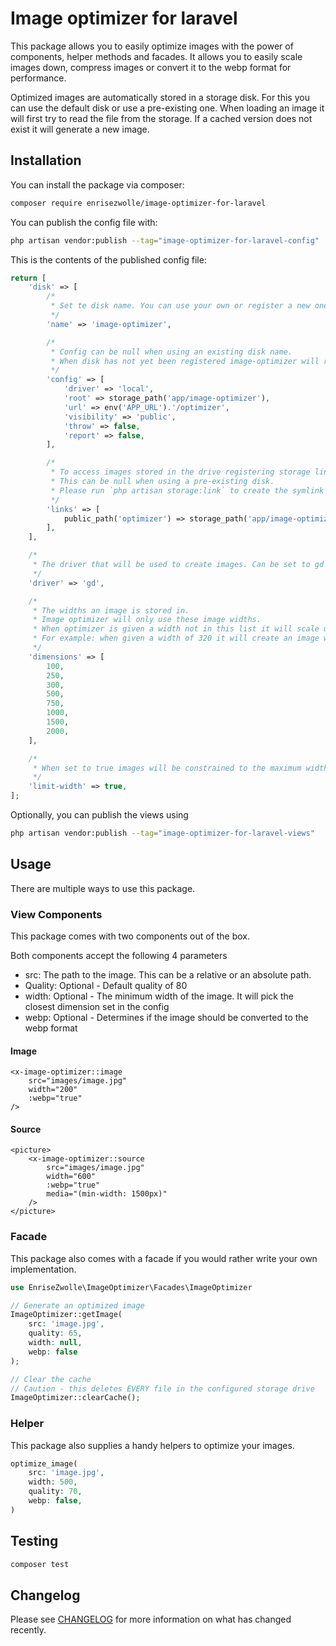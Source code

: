 # Image optimizer for laravel

This package allows you to easily optimize images with the power of components, helper methods and facades.
It allows you to easily scale images down, compress images or convert it to the webp format for performance.

Optimized images are automatically stored in a storage disk. For this you can use the default disk or use a 
pre-existing one. When loading an image it will first try to read the file from the storage. If a cached version 
does not exist it will generate a new image.

## Installation

You can install the package via composer:

```bash
composer require enrisezwolle/image-optimizer-for-laravel
```

You can publish the config file with:

```bash
php artisan vendor:publish --tag="image-optimizer-for-laravel-config"
```

This is the contents of the published config file:

```php
return [
    'disk' => [
        /*
         * Set te disk name. You can use your own or register a new one.
         */
        'name' => 'image-optimizer',

        /*
         * Config can be null when using an existing disk name.
         * When disk has not yet been registered image-optimizer will register a new disk using this config.
         */
        'config' => [
            'driver' => 'local',
            'root' => storage_path('app/image-optimizer'),
            'url' => env('APP_URL').'/optimizer',
            'visibility' => 'public',
            'throw' => false,
            'report' => false,
        ],

        /*
         * To access images stored in the drive registering storage links might be necessary.
         * This can be null when using a pre-existing disk.
         * Please run `php artisan storage:link` to create the symlink in the public directory.
         */
        'links' => [
            public_path('optimizer') => storage_path('app/image-optimizer'),
        ],
    ],

    /*
     * The driver that will be used to create images. Can be set to gd or imagick.
     */
    'driver' => 'gd',

    /*
     * The widths an image is stored in.
     * Image optimizer will only use these image widths.
     * When optimizer is given a width not in this list it will scale up to the next available width.
     * For example: when given a width of 320 it will create an image width a width of 500.
     */
    'dimensions' => [
        100,
        250,
        300,
        500,
        750,
        1000,
        1500,
        2000,
    ],

    /*
     * When set to true images will be constrained to the maximum width defined in 'dimensions'.
     */
    'limit-width' => true,
];
```

Optionally, you can publish the views using

```bash
php artisan vendor:publish --tag="image-optimizer-for-laravel-views"
```

## Usage

There are multiple ways to use this package.

### View Components

This package comes with two components out of the box.

Both components accept the following 4 parameters

- src: The path to the image. This can be a relative or an absolute path.
- Quality: Optional - Default quality of 80 
- width: Optional - The minimum width of the image. It will pick the closest dimension set in the config
- webp: Optional - Determines if the image should be converted to the webp format

#### Image

```bladehtml
<x-image-optimizer::image
    src="images/image.jpg"
    width="200"
    :webp="true"
/>
```

#### Source

```bladehtml
<picture>
    <x-image-optimizer::source 
        src="images/image.jpg" 
        width="600"
        :webp="true" 
        media="(min-width: 1500px)" 
    />
</picture>
```

### Facade

This package also comes with a facade if you would rather write your own implementation.

```php
use EnriseZwolle\ImageOptimizer\Facades\ImageOptimizer

// Generate an optimized image
ImageOptimizer::getImage(
    src: 'image.jpg',
    quality: 65,
    width: null,
    webp: false 
);

// Clear the cache
// Caution - this deletes EVERY file in the configured storage drive
ImageOptimizer::clearCache();
```

### Helper

This package also supplies a handy helpers to optimize your images.

```php
optimize_image(
    src: 'image.jpg',
    width: 500,
    quality: 70,
    webp: false,  
)
```

## Testing

```bash
composer test
```

## Changelog

Please see [CHANGELOG](CHANGELOG.md) for more information on what has changed recently.


